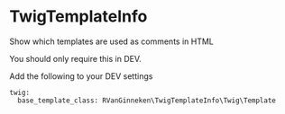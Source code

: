 # TwigTemplateInfo
Show which templates are used as comments in HTML

You should only require this in DEV.

Add the following to your DEV settings

```
twig:
  base_template_class: RVanGinneken\TwigTemplateInfo\Twig\Template

```